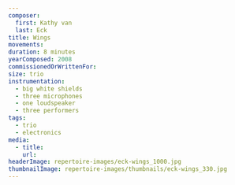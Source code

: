 ```yaml
---
composer:
  first: Kathy van
  last: Eck
title: Wings
movements:
duration: 8 minutes
yearComposed: 2008
commissionedOrWrittenFor:
size: trio
instrumentation:
  - big white shields
  - three microphones
  - one loudspeaker
  - three performers
tags:
  - trio
  - electronics
media:
  - title:
    url:
headerImage: repertoire-images/eck-wings_1000.jpg
thumbnailImage: repertoire-images/thumbnails/eck-wings_330.jpg
---
```

